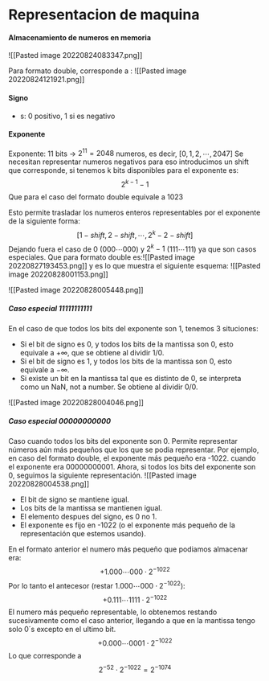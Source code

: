 # Representacion de maquina
#### Almacenamiento de numeros en memoria
![[Pasted image 20220824083347.png]]

Para formato double, corresponde a :
![[Pasted image 20220824121921.png]]

#### Signo
- s: 0 positivo, 1 si es negativo

#### Exponente
Exponente: 11 bits -> $2^{11} = 2048$ numeros, es decir, $[0,1,2,\cdots, 2047 ]$
	Se necesitan representar numeros negativos para eso  introducimos un shift que corresponde, si tenemos k bits disponibles para el exponente es:$$2^{k-1}-1$$
Que para el caso del formato double equivale a $1023$
		
Esto permite trasladar los numeros enteros representables por el exponente de la siguiente forma: $$[1-shift, 2- shift, \cdots, 2^k-2-shift]$$
		Dejando fuera el caso de 0 ($000\cdots000$) y $2^k-1$ ($111\cdots111$) ya que son casos especiales.
		Que para formato double es:![[Pasted image 20220827193453.png]] y es lo que muestra el siguiente esquema: ![[Pasted image 20220828001153.png]]

![[Pasted image 20220828005448.png]]
##### Caso especial 11111111111
En el caso de que todos los bits del exponente son 1, tenemos 3 situciones:
- Si el bit de signo es 0, y todos los bits de la mantissa son 0, esto equivale a $+\infty$, que se obtiene al dividir $1/0$.
- Si el bit de signo es 1, y todos los bits de la mantissa son 0, esto equivale a $-\infty$.
- Si existe un bit en la mantissa tal que es distinto de 0, se interpreta como un NaN, not a number. Se obtiene al dividir $0/0$.

![[Pasted image 20220828004046.png]]

##### Caso especial 00000000000
Caso cuando todos los bits del exponente son 0. Permite representar números aún más pequeños que los que se podia representar.
Por ejemplo, en caso del formato double, el exponente más pequeño era -1022. cuando el exponente era 00000000001.
Ahora, si todos los bits del exponente son 0, seguimos la siguiente representación.
![[Pasted image 20220828004538.png]]
- El bit de signo se mantiene igual.
- Los bits de la mantissa se mantienen igual.
- El elemento despues del signo, es 0 no 1.
- El exponente es fijo en -1022 (o el exponente más pequeño de la representación que estemos usando).

En el formato anterior el numero más pequeño que podiamos almacenar era:$$+1.000\cdots 000\cdot2^{-1022}$$
Por lo tanto el antecesor (restar $1.000\cdots000\cdot2^{-1022}$):$$+0.111\cdots1111 \cdot 2^{-1022}$$
El numero más pequeño representable, lo obtenemos restando sucesivamente como el caso anterior, llegando a que en la mantissa tengo solo 0´s excepto en el ultimo bit.
$$+0.000\cdots0001 \cdot 2^{-1022}$$ Lo que corresponde a $$2^{-52}\cdot2^{-1022}=2^{-1074}$$